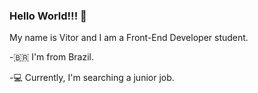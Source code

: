 ### Hello World!!! 👋

My name is Vitor and I am a Front-End Developer student.

-🇧🇷 I'm from Brazil.

-💻 Currently, I'm searching a junior job.

